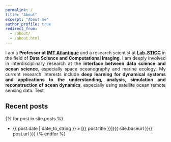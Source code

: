 ```yaml
---
permalink: /
title: "About"
excerpt: "About me"
author_profile: true
redirect_from: 
  - /about/
  - /about.html
---
```


<div style="text-align: justify"> I am a <strong>Professor at <a href="https://www.imt-atlantique.fr">IMT Atlantique</a></strong> and a research scientist at <strong><a href="https://www.lab-sticc.fr">Lab-STICC</a></strong> in the field of <strong>Data Science and Computational Imaging</strong>. I am deeply involved in interdisciplinary research at the <strong>interface between data science and ocean science</strong>, especially space oceanography and marine ecology. My current research interests include <strong>deep learning for dynamical systems and applications to the understanding, analysis, simulation and reconstruction of ocean dynamics</strong>, especially using satellite ocean remote sensing data.
Test </div>

## Recent posts
{% for post in site.posts %}
   - {{ post.date | date_to_string }} » [{{ post.title }}]({{ site.baseurl }}{{ post.url }})
{% endfor %}

